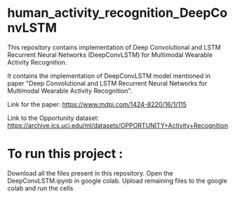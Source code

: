 # human_activity_recognition_DeepConvLSTM
This repository contains implementation of Deep Convolutional and LSTM Recurrent Neural Networks (DeepConvLSTM) for Multimodal Wearable Activity Recognition.

It contains the implementation of DeepConvLSTM model mentioned in paper "Deep Convolutional and LSTM Recurrent Neural Networks for Multimodal Wearable Activity Recognition".

Link for the paper: https://www.mdpi.com/1424-8220/16/1/115

Link to the Opportunity dataset: https://archive.ics.uci.edu/ml/datasets/OPPORTUNITY+Activity+Recognition

# To run this project :

Download all the files present in this repository.
Open the DeepConvLSTM.ipynb in google colab.
Upload remaining files to the google colab and run the cells

